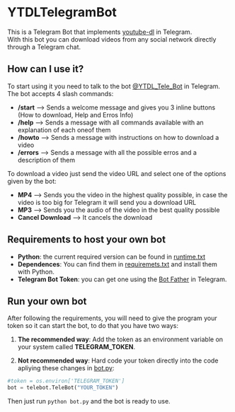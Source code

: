 # YTDLTelegramBot
This is a Telegram Bot that implements [youtube-dl](http://ytdl-org.github.io/youtube-dl/) in Telegram. <br/>
With this bot you can download videos from any social network directly through a Telegram chat.

## How can I use it?
To start using it you need to talk to the bot [@YTDL_Tele_Bot](https://t.me/YTDL_Tele_Bot) in Telegram. <br/>
The bot accepts 4 slash commands:
- **/start** --> Sends a welcome message and gives you 3 inline buttons (How to download, Help and Erros Info)
- **/help** --> Sends a message with all commands available with an explanation of each oneof them
- **/howto** --> Sends a message with instructions on how to download a video
- **/errors** --> Sends a message with all the possible erros and a description of them

To download a video just send the video URL and select one of the options given by the bot:
- **MP4** --> Sends you the video in the highest quality possible, in case the video is too big for Telegram it will send you a download URL
- **MP3** --> Sends you the audio of the video in the best quality possible
- **Cancel Download** --> It cancels the download

## Requirements to host your own bot
- **Python**: the current required version can be found in [runtime.txt](https://github.com/somedevv/YTDLTelegramBot/blob/master/runtime.txt)
- **Dependences**: You can find them in [requiremets.txt](https://github.com/somedevv/YTDLTelegramBot/blob/master/requirements.txt) and install them with Python.
- **Telegram Bot Token**: you can get one using the [Bot Father](https://t.me/botfather) in Telegram.

## Run your own bot
After following the requirements, you will need to give the program your token so it can start the bot, to do that you have two ways:

1. **The recommended way**:
Add the token as an environment variable on your system called **TELEGRAM_TOKEN**.

2. **Not recommended way**:
Hard code your token directly into the code apliying these changes in [bot.py](https://github.com/somedevv/YTDLTelegramBot/blob/master/bot.py):
```python
#token = os.environ['TELEGRAM_TOKEN']
bot = telebot.TeleBot("YOUR_TOKEN")
```

Then just run ```python bot.py``` and the bot is ready to use.
